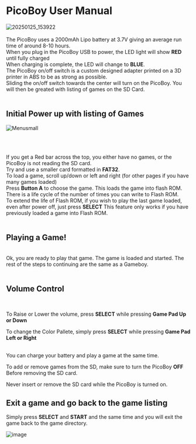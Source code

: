 # PicoBoy User Manual <br>
![20250125_153922](https://github.com/user-attachments/assets/287c64ac-2046-42b8-8e74-e7d14b83a419)
<br> <br>
The PicoBoy uses a 2000mAh Lipo battery at 3.7V giving an average run time of around 8-10 hours.<br>
When you plug in the PicoBoy USB to power, the LED light will show **RED** until fully charged<br>
When charging is complete, the LED will change to **BLUE**.<br>
<cr>
The PicoBoy on/off switch is a custom designed adapter printed on a 3D printer in ABS to be as strong as possible.<br>
Sliding the on/off switch towards the center will turn on the PicoBoy. You will then be greated with listing of games on the SD Card.<br>
<br>
## Initial Power up with listing of Games <cr>
![Menusmall](https://github.com/user-attachments/assets/5bbf7c92-fc6a-41aa-9c28-2fddb3103875)

<br>
<br>
  
If you get a Red bar across the top, you either have no games, or the PicoBoy is not reading the SD card. <br>
Try and use a smaller card formatted in **FAT32**. <br>
To load a game, scroll up/down or left and right (for other pages if you have many games loaded) <br>
Press **Button A** to choose the game. This loads the game into flash ROM. There is a life cycle of the number of times you can write to Flash ROM. <br>
To extend the life of Flash ROM, if you wish to play the last game loaded, even after power off, just press **SELECT** <cr>
This feature only works if you have previously loaded a game into Flash ROM. <br>
<br>
## Playing a Game! <cr>
<br>
Ok, you are ready to play that game. The game is loaded and started. The rest of the steps to continuing are the same as a Gameboy. <br>
  
<br>

## Volume Control <br>
<br>

To Raise or Lower the volume, press **SELECT** while pressing **Game Pad Up or Down** <br>

To change the Color Pallete, simply press **SELECT** while pressing **Game Pad Left or Right** <br>

<br>
You can charge your battery and play a game at the same time. <br>

To add or remove games from the SD, make sure to turn the PicoBoy **OFF** Before removing the SD card. <br>

Never insert or remove the SD card while the PicoBoy is turned on. <br>

## Exit a game and go back to the game listing <br>

Simply press **SELECT** and **START** and the same time and you will exit the game back to the game directory. <br>

![image](https://github.com/user-attachments/assets/508d36ee-0465-47fe-82a4-79d8b3f6fb3e)

<br>
